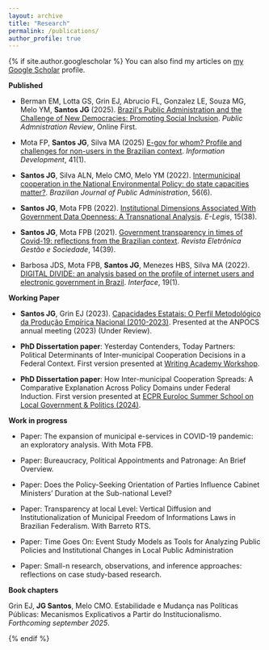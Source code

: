 ```yaml
---
layout: archive
title: "Research"
permalink: /publications/
author_profile: true
---
```



{% if site.author.googlescholar %}
 You can also find my articles on [my Google Scholar](https://scholar.google.com.br/citations?user=FyoFxpoAAAAJ&hl=pt-BR&oi=ao) profile.



  **Published**


  * Berman EM, Lotta GS, Grin EJ, Abrucio FL, Gonzalez LE, Souza MG, Melo YM, **Santos JG** (2025). [Brazil's Public Administration and the Challenge of New Democracies: Promoting Social Inclusion](https://doi.org/10.1177/02666669251327184). *Public Admnistration Review*, Online First.

  * Mota FP, **Santos JG**, Silva MA (2025) [E-gov for whom? Profile and challenges for non-users in the Brazilian context](https://doi.org/10.1177/02666669251327184). *Information Development*, 41(1).

  * **Santos JG**, Silva ALN, Melo CMO, Melo YM (2022). [Intermunicipal cooperation in the National Environmental Policy: do state capacities matter?](https://periodicos.fgv.br/rap/article/view/88551/83280). *Brazilian Journal of Public Administration*, 56(6).
    
  * **Santos JG**, Mota FPB (2022). [Institutional Dimensions Associated With Government Data Openness: A Transnational Analysis](https://e-legis.camara.leg.br/cefor/index.php/e-legis/article/view/752/1139). *E-Legis*, 15(38).
    
  * **Santos JG**, Mota FPB (2021). [Government transparency in times of Covid-19: reflections from the Brazilian context](https://scholar.archive.org/work/uljq7p3tkrbd7mjakpqqxfp6wa/access/wayback/https://ges.emnuvens.com.br/gestaoesociedade/article/download/3288/1473). *Revista Eletrônica Gestão e Sociedade*, 14(39).
    
  * Barbosa JDS, Mota FPB, **Santos JG**, Menezes HBS, Silva MA (2022). [DIGITAL DIVIDE: an analysis based on the profile of internet users and electronic government in Brazil](https://ojs.ccsa.ufrn.br/index.php/interface/article/view/1243). *Interface*, 19(1).

  **Working Paper**
  
* **Santos JG**, Grin EJ (2023). [Capacidades Estatais: O Perfil Metodológico da Produção Empírica Nacional (2010-2023)](https://preprints.scielo.org/index.php/scielo/preprint/view/7086/13297). Presented at the ANPOCS annual meeting (2023) (Under Review).

 * **PhD Dissertation paper**: Yesterday Contenders, Today Partners: Political Determinants of Inter-municipal Cooperation Decisions in a Federal Context. First version presented at [Writing Academy Workshop](https://sites.google.com/view/writing-academy/in%C3%ADcio).
    
  * **PhD Dissertation paper**: How Inter-municipal Cooperation Spreads: A Comparative Explanation Across Policy Domains under Federal Induction. First version presented at [ECPR Euroloc Summer School on Local Government & Politics (2024)](https://sites.google.com/view/euroloc2024/home).

  **Work in progress**

  * Paper: The expansion of municipal e-services in COVID-19 pandemic: an exploratory analysis. With Mota FPB.
    
  * Paper: Bureaucracy, Political Appointments and Patronage: An Brief Overview.
    
  * Paper: Does the Policy-Seeking Orientation of Parties Influence Cabinet Ministers’ Duration at the Sub-national Level? 

  * Paper: Transparency at local Level: Vertical Diffusion and Institutionalization of Municipal Freedom of Informations Laws in Brazilian Federalism. With Barreto RTS.
    
  * Paper: Time Goes On: Event Study Models as Tools for Analyzing Public Policies and Institutional Changes in Local Public Administration

  * Paper: Small-n research, observations, and inference approaches: reflections on case study-based research.



  **Book chapters**
  
Grin EJ, **JG Santos**, Melo CMO. Estabilidade e Mudança nas Políticas Públicas: Mecanismos Explicativos a Partir do Institucionalismo. *Forthcoming september 2025*.

    
{% endif %}



